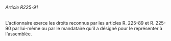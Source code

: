 ###### Article R225-91

L'actionnaire exerce les droits reconnus par les articles R. 225-89 et R. 225-90 par lui-même ou par le mandataire qu'il a désigné pour le représenter à l'assemblée.

